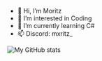 - 👋 Hi, I’m Moritz
- 👀 I’m interested in Coding
- 🌱 I’m currently learning C#
- 📫 Discord: mxritz_


![My GitHub stats](https://github-readme-stats.vercel.app/api?username=moritz-deiaco&show_icons=true&theme=transparent)
<!---
moritzsimple/moritzsimple is a ✨ special ✨ repository because its `README.md` (this file) appears on your GitHub profile.
You can click the Preview link to take a look at your changes.
--->
